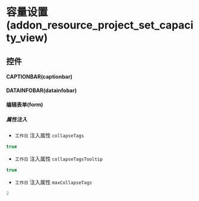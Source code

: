 # 容量设置(addon_resource_project_set_capacity_view)  <!-- {docsify-ignore-all} -->



## 控件
#### CAPTIONBAR(captionbar)
#### DATAINFOBAR(datainfobar)
#### 编辑表单(form)

##### 属性注入
* `工作日` 注入属性 `collapseTags`

```javascript
true
```

* `工作日` 注入属性 `collapseTagsTooltip`

```javascript
true
```

* `工作日` 注入属性 `maxCollapseTags`

```javascript
2
```


<script>
 const { createApp } = Vue
  createApp({
    data() {
      return {

      }
    }
  }).use(ElementPlus).mount('#app')
</script>